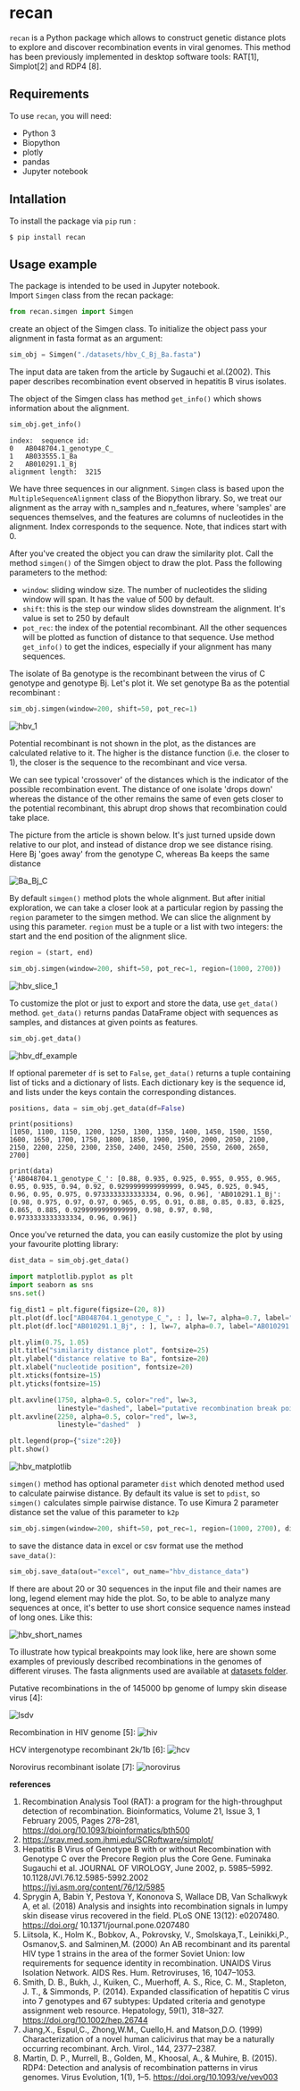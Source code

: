 # recan
`recan` is a Python package which allows to construct genetic distance plots to explore and discover recombination events in viral genomes. This method has been previously implemented in desktop software tools: RAT[1], Simplot[2] and RDP4 [8]. 


## Requirements
To use `recan`, you will need:
- Python 3
- Biopython
- plotly 
- pandas
- Jupyter notebook

## Intallation
To install the package via `pip` run :

`
$ pip install recan
`

## Usage example
The package is intended to be used in Jupyter notebook.  
Import `Simgen` class from the recan package:
```python
from recan.simgen import Simgen
```

create an object of the Simgen class. To initialize the object pass your alignment in fasta format as an argument:
```python
sim_obj = Simgen("./datasets/hbv_C_Bj_Ba.fasta")
```
The input data are taken from the article by Sugauchi et al.(2002). This paper describes recombination event observed in hepatitis B virus isolates.

The object of the Simgen class has method `get_info()` which shows information about the alignment. 
```python
sim_obj.get_info()
```
```
index:	sequence id:
0	AB048704.1_genotype_C_
1	AB033555.1_Ba
2	AB010291.1_Bj
alignment length:  3215
```


We have three sequences in our alignment. `Simgen` class is based upon the `MultipleSequenceAlignment` class of the Biopython library.  So, we treat our alignment as the array with n_samples and n_features, where 'samples' are sequences themselves, and the features are columns of nucleotides in the alignment. Index corresponds to the sequence. Note, that indices start with 0.


After you've created the object you can draw the similarity plot. 
Call the method `simgen()` of the Simgen object to draw the plot. Pass the following parameters to the method:
- `window`: sliding window size. The number of nucleotides the sliding window will span. It has the value of 500 by default.
- `shift`: this is the step our window slides downstream the alignment. It's value is set to 250 by default
- `pot_rec`: the index of the potential recombinant.  All the other sequences will be plotted as function of distance to that sequence. Use method `get_info()` to get the indices, especially if your alignment has many sequences.

The isolate of Ba genotype is the recombinant between the virus of C genotype and genotype Bj. Let's plot it. We set genotype Ba as the potential recombinant : 

```python
sim_obj.simgen(window=200, shift=50, pot_rec=1)
```

![hbv_1](pictures/hbv_1.png)


Potential recombinant is not shown in the plot, as the distances are calculated relative to it. The higher is the distance function (i.e. the closer to 1), the closer is the sequence to the recombinant and vice versa. 

We can see typical 'crossover' of the distances which is the indicator of the possible recombination event. The distance of one isolate 'drops down' whereas the distance of the other remains the same of even gets closer to the potential recombinant, this abrupt drop shows that recombination could take place.

The picture from the article is shown below. It's just turned upside down relative to our plot, and instead of distance drop we see distance rising. Here Bj 'goes away' from the genotype C, whereas Ba keeps the same distance

![Ba_Bj_C](pictures/hbv_C_Bj_Ba.jpg)


By default `simgen()` method plots the whole alignment. But after initial exploration, we can take a closer look at a particular region by passing the `region` parameter to the simgen method. We can slice the alignment by using this parameter. `region` must be a tuple or a list with two integers: the start and the end position of the alignment slice.
```python
region = (start, end)
```

```python
sim_obj.simgen(window=200, shift=50, pot_rec=1, region=(1000, 2700))
```

![hbv_slice_1](pictures/hbv_slice_1.png)


To customize the plot or just to export and store the data, use `get_data()` method. `get_data()` returns pandas DataFrame object with sequences as samples, and distances at given points as features. 

```python
sim_obj.get_data()
```
![hbv_df_example](pictures/hbv_df_example.png)

If optional paremeter `df` is set to `False`, `get_data()` returns a tuple containing list of ticks and a dictionary of lists. Each dictionary key is the sequence id, and lists under the keys contain the corresponding distances.

```python
positions, data = sim_obj.get_data(df=False)
```
```
print(positions)
[1050, 1100, 1150, 1200, 1250, 1300, 1350, 1400, 1450, 1500, 1550, 1600, 1650, 1700, 1750, 1800, 1850, 1900, 1950, 2000, 2050, 2100, 2150, 2200, 2250, 2300, 2350, 2400, 2450, 2500, 2550, 2600, 2650, 2700]

print(data)
{'AB048704.1_genotype_C_': [0.88, 0.935, 0.925, 0.955, 0.955, 0.965, 0.95, 0.935, 0.94, 0.92, 0.9299999999999999, 0.945, 0.925, 0.945, 0.96, 0.95, 0.975, 0.9733333333333334, 0.96, 0.96], 'AB010291.1_Bj': [0.98, 0.975, 0.97, 0.97, 0.965, 0.95, 0.91, 0.88, 0.85, 0.83, 0.825, 0.865, 0.885, 0.9299999999999999, 0.98, 0.97, 0.98, 0.9733333333333334, 0.96, 0.96]}
```

Once you've returned the data, you can easily customize the plot by using your favourite plotting library:

```python
dist_data = sim_obj.get_data()

import matplotlib.pyplot as plt
import seaborn as sns
sns.set()

fig_dist1 = plt.figure(figsize=(20, 8))
plt.plot(df.loc["AB048704.1_genotype_C_", : ], lw=7, alpha=0.7, label="AB048704.1_genotype_C_")
plt.plot(df.loc["AB010291.1_Bj", : ], lw=7, alpha=0.7, label="AB010291.1_Bj")

plt.ylim(0.75, 1.05)
plt.title("similarity distance plot", fontsize=25)
plt.ylabel("distance relative to Ba", fontsize=20)
plt.xlabel("nucleotide position", fontsize=20)
plt.xticks(fontsize=15) 
plt.yticks(fontsize=15)

plt.axvline(1750, alpha=0.5, color="red", lw=3,
            linestyle="dashed", label="putative recombination break points")
plt.axvline(2250, alpha=0.5, color="red", lw=3,
            linestyle="dashed"  )

plt.legend(prop={"size":20})
plt.show()
```

![hbv_matplotlib](pictures/hbv_matplotlib.png)


`simgen()` method has optional parameter `dist` which denoted method used to calculate pairwise distance. By default its value is set to `pdist`, so `simgen()` calculates simple pairwise distance. To use Kimura 2 parameter distance set the value of this parameter to `k2p`


```python
sim_obj.simgen(window=200, shift=50, pot_rec=1, region=(1000, 2700), dist='k2p')
```

to save the distance data in excel or csv format use the method `save_data()`:
```python
sim_obj.save_data(out="excel", out_name="hbv_distance_data")
```
If there are about 20 or 30 sequences in the input file and their names are long, legend element may hide the plot. So, to be able to analyze many sequences at once, it's better to use short consice sequence names instead of long ones. Like this:

![hbv_short_names](pictures/short_names.png)

To illustrate how typical breakpoints may look like, here are shown some examples of  previously described recombinations in the genomes of different viruses. The fasta alignments used are available at [datasets folder](datasets).

Putative recombinations in the of 145000 bp genome of lumpy skin disease virus [4]:

![lsdv](pictures/lsdv_rec_sar.png)

Recombination in HIV genome [5]:
![hiv](pictures/hiv_rec_kal153.png)

HCV intergenotype recombinant 2k/1b [6]:
![hcv](pictures/hcv_2k_1b_rec.png)

Norovirus recombinant isolate [7]:
![norovirus](pictures/norovirus_rec.png)

**references**

1. Recombination Analysis Tool (RAT): a program for the high-throughput detection of recombination. Bioinformatics, Volume 21, Issue 3,
1 February 2005, Pages 278–281, https://doi.org/10.1093/bioinformatics/bth500
2. https://sray.med.som.jhmi.edu/SCRoftware/simplot/ 
3.  Hepatitis B Virus of Genotype B with or without Recombination with Genotype C over the Precore Region plus the Core Gene. Fuminaka Sugauchi et al. JOURNAL OF VIROLOGY, June 2002, p. 5985–5992. 10.1128/JVI.76.12.5985-5992.2002 https://jvi.asm.org/content/76/12/5985
4. Sprygin A, Babin Y, Pestova Y, Kononova S, Wallace DB, Van Schalkwyk A, et al. (2018) Analysis and insights into recombination signals in lumpy skin disease virus recovered in the field. PLoS ONE 13(12): e0207480. https://doi.org/ 10.1371/journal.pone.0207480
5. Liitsola, K., Holm K., Bobkov, A., Pokrovsky, V., Smolskaya,T., Leinikki,P., Osmanov,S. and Salminen,M. (2000) An AB recombinant and its parental HIV type 1 strains in the area of the former Soviet Union: low requirements for sequence identity in recombination. UNAIDS Virus Isolation Network. AIDS Res. Hum. Retroviruses, 16, 1047–1053.
6. Smith, D. B., Bukh, J., Kuiken, C., Muerhoff, A. S., Rice, C. M., Stapleton, J. T., & Simmonds, P. (2014). Expanded classification of hepatitis C virus into 7 genotypes and 67 subtypes: Updated criteria and genotype assignment web resource. Hepatology, 59(1), 318–327. https://doi.org/10.1002/hep.26744
7. Jiang,X., Espul,C., Zhong,W.M., Cuello,H. and Matson,D.O. (1999) Characterization of a novel human calicivirus that may be a naturally occurring recombinant. Arch. Virol., 144, 2377–2387.
8. Martin, D. P., Murrell, B., Golden, M., Khoosal, A., & Muhire, B. (2015). RDP4: Detection and analysis of recombination patterns in virus genomes. Virus Evolution, 1(1), 1–5. https://doi.org/10.1093/ve/vev003


